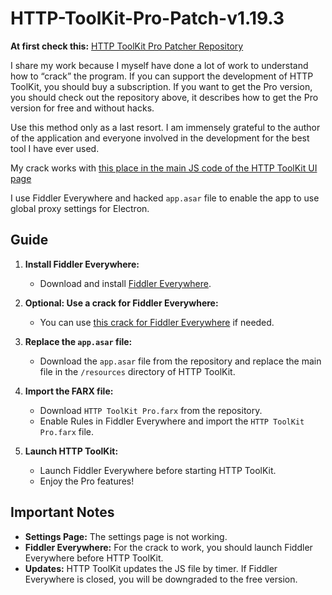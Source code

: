 # HTTP-ToolKit-Pro-Patch-v1.19.3

**At first check this:** [HTTP ToolKit Pro Patcher Repository](https://github.com/httptoolkit/pro-patcher)

I share my work because I myself have done a lot of work to understand how to “crack” the program. If you can support the development of HTTP ToolKit, you should buy a subscription. If you want to get the Pro version, you should check out the repository above, it describes how to get the Pro version for free and without hacks.

Use this method only as a last resort. I am immensely grateful to the author of the application and everyone involved in the development for the best tool I have ever used.

My crack works with [this place in the main JS code of the HTTP ToolKit UI page](https://github.com/httptoolkit/httptoolkit-ui/blob/0147fd8eac40a05da153c4ce2c6ada75246dcacf/src/model/account/account-store.ts#L174C1-L192C6)

I use Fiddler Everywhere and hacked `app.asar` file to enable the app to use global proxy settings for Electron.

## Guide

1. **Install Fiddler Everywhere:**
   - Download and install [Fiddler Everywhere](https://www.telerik.com/download/fiddler-everywhere).

2. **Optional: Use a crack for Fiddler Everywhere:**
   - You can use [this crack for Fiddler Everywhere](https://github.com/Eilte/Fiddler-Everywhere-Crack/releases) if needed.

3. **Replace the `app.asar` file:**
   - Download the `app.asar` file from the repository and replace the main file in the `/resources` directory of HTTP ToolKit.

4. **Import the FARX file:**
   - Download `HTTP ToolKit Pro.farx` from the repository.
   - Enable Rules in Fiddler Everywhere and import the `HTTP ToolKit Pro.farx` file.

5. **Launch HTTP ToolKit:**
   - Launch Fiddler Everywhere before starting HTTP ToolKit.
   - Enjoy the Pro features!

## Important Notes

- **Settings Page:** The settings page is not working.
- **Fiddler Everywhere:** For the crack to work, you should launch Fiddler Everywhere before HTTP ToolKit.
- **Updates:** HTTP ToolKit updates the JS file by timer. If Fiddler Everywhere is closed, you will be downgraded to the free version.
